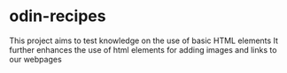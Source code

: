 # odin-recipes
This project aims to test knowledge on the use of basic HTML elements 
It further enhances the use of html elements for adding images and links to our webpages